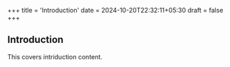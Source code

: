 +++
title = 'Introduction'
date = 2024-10-20T22:32:11+05:30
draft = false
+++
## Introduction

This covers intriduction content.